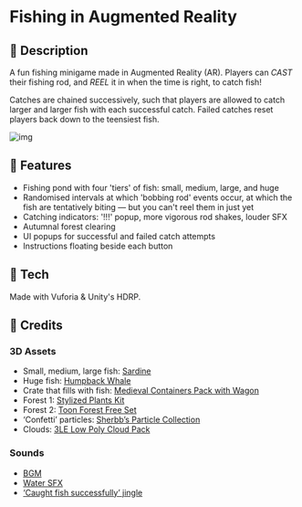 # Fishing in Augmented Reality

## 🎣 Description

A fun fishing minigame made in Augmented Reality (AR). Players can *CAST* their fishing rod, and *REEL* it in when the time is right, to catch fish!

Catches are chained successively, such that players are allowed to catch larger and larger fish with each successful catch. Failed catches reset players back down to the teensiest fish.

![img](https://i.imgur.com/RCXT9BA.png)

## 🎣 Features

- Fishing pond with four 'tiers' of fish: small, medium, large, and huge
- Randomised intervals at which 'bobbing rod' events occur, at which the fish are tentatively biting — but you can't reel them in just yet
- Catching indicators: '!!!' popup, more vigorous rod shakes, louder SFX
- Autumnal forest clearing
- UI popups for successful and failed catch attempts
- Instructions floating beside each button

## 🎣 Tech

Made with Vuforia & Unity's HDRP.

## 🎣 Credits

### 3D Assets

- Small, medium, large fish: [Sardine](https://assetstore.unity.com/packages/3d/characters/animals/fish/sardine-37963)
- Huge fish: [Humpback Whale](https://assetstore.unity.com/packages/3d/characters/animals/fish/humpback-whale-3547)
- Crate that fills with fish: [Medieval Containers Pack with Wagon](https://assetstore.unity.com/packages/3d/environments/medieval-containers-pack-with-wagon-66260)
- Forest 1: [Stylized Plants Kit](https://assetstore.unity.com/packages/3d/environments/stylized-plants-kit-188109)
- Forest 2: [Toon Forest Free Set](https://assetstore.unity.com/packages/3d/vegetation/toon-forest-free-set-66124)
- ‘Confetti’ particles: [Sherbb’s Particle Collection](https://assetstore.unity.com/packages/vfx/particles/sherbb-s-particle-collection-170798)
- Clouds: [3LE Low Poly Cloud Pack](https://assetstore.unity.com/packages/3d/3le-low-poly-cloud-pack-65911)

### Sounds

- [BGM](https://www.youtube.com/watch?v=md6oqq327iw&ab_channel=GamingMusik)
- [Water SFX](https://www.fesliyanstudios.com/royalty-free-sound-effects-download/water-drops-and-bloops-17)
- [‘Caught fish successfully’ jingle](https://noproblo.dayjo.org/ZeldaSounds/TP_Rips/index.html)
